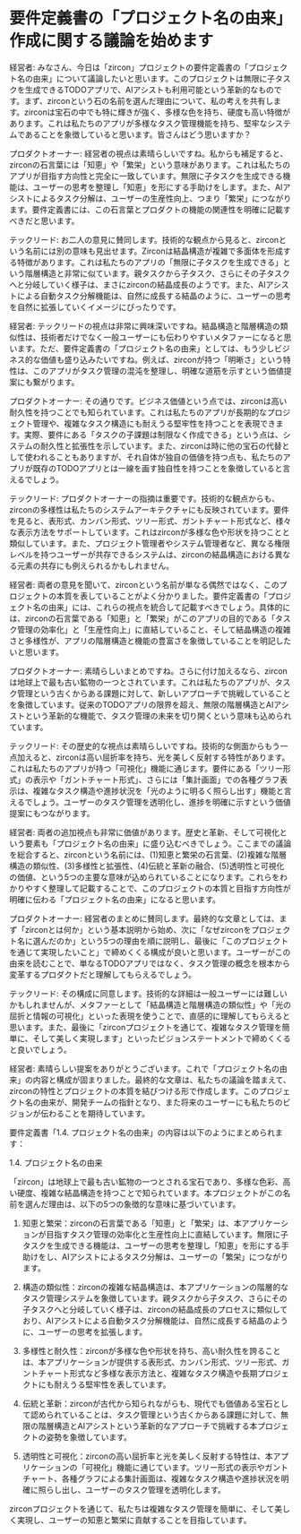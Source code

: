 # 要件定義書の「プロジェクト名の由来」作成に関する議論を始めます

<interaction>
経営者: みなさん、今日は「zircon」プロジェクトの要件定義書の「プロジェクト名の由来」について議論したいと思います。このプロジェクトは無限に子タスクを生成できるTODOアプリで、AIアシストも利用可能という革新的なものです。まず、zirconという石の名前を選んだ理由について、私の考えを共有します。zirconは宝石の中でも特に輝きが強く、多様な色を持ち、硬度も高い特徴があります。これは私たちのアプリが多様なタスク管理機能を持ち、堅牢なシステムであることを象徴していると思います。皆さんはどう思いますか？

プロダクトオーナー: 経営者の視点は素晴らしいですね。私からも補足すると、zirconの石言葉には「知恵」や「繁栄」という意味があります。これは私たちのアプリが目指す方向性と完全に一致しています。無限に子タスクを生成できる機能は、ユーザーの思考を整理し「知恵」を形にする手助けをします。また、AIアシストによるタスク分解は、ユーザーの生産性向上、つまり「繁栄」につながります。要件定義書には、この石言葉とプロダクトの機能の関連性を明確に記載すべきだと思います。

テックリード: お二人の意見に賛同します。技術的な観点から見ると、zirconという名前には別の意味も見出せます。Zirconは結晶構造が複雑で多面体を形成する特徴があります。これは私たちのアプリの「無限に子タスクを生成できる」という階層構造と非常に似ています。親タスクから子タスク、さらにその子タスクへと分岐していく様子は、まさにzirconの結晶成長のようです。また、AIアシストによる自動タスク分解機能は、自然に成長する結晶のように、ユーザーの思考を自然に拡張していくイメージにぴったりです。

経営者: テックリードの視点は非常に興味深いですね。結晶構造と階層構造の類似性は、技術者だけでなく一般ユーザーにも伝わりやすいメタファーになると思います。ただ、要件定義書の「プロジェクト名の由来」としては、もう少しビジネス的な価値も盛り込みたいですね。例えば、zirconが持つ「明晰さ」という特性は、このアプリがタスク管理の混沌を整理し、明確な道筋を示すという価値提案にも繋がります。

プロダクトオーナー: その通りです。ビジネス価値という点では、zirconは高い耐久性を持つことでも知られています。これは私たちのアプリが長期的なプロジェクト管理や、複雑なタスク構造にも耐えうる堅牢性を持つことを表現できます。実際、要件にある「タスクの子課題は制限なく作成できる」という点は、システムの耐久性と拡張性を示しています。また、zirconは時に他の宝石の代替として使われることもありますが、それ自体が独自の価値を持つ点も、私たちのアプリが既存のTODOアプリとは一線を画す独自性を持つことを象徴していると言えるでしょう。

テックリード: プロダクトオーナーの指摘は重要です。技術的な観点からも、zirconの多様性は私たちのシステムアーキテクチャにも反映されています。要件を見ると、表形式、カンバン形式、ツリー形式、ガントチャート形式など、様々な表示方法をサポートしています。これはzirconが多様な色や形状を持つことと類似しています。また、プロジェクト管理者やシステム管理者など、異なる権限レベルを持つユーザーが共存できるシステムは、zirconの結晶構造における異なる元素の共存にも例えられるかもしれません。

経営者: 両者の意見を聞いて、zirconという名前が単なる偶然ではなく、このプロジェクトの本質を表していることがよく分かりました。要件定義書の「プロジェクト名の由来」には、これらの視点を統合して記載すべきでしょう。具体的には、zirconの石言葉である「知恵」と「繁栄」がこのアプリの目的である「タスク管理の効率化」と「生産性向上」に直結していること、そして結晶構造の複雑さと多様性が、アプリの階層構造と機能の豊富さを象徴していることを明記したいと思います。

プロダクトオーナー: 素晴らしいまとめですね。さらに付け加えるなら、zirconは地球上で最も古い鉱物の一つとされています。これは私たちのアプリが、タスク管理という古くからある課題に対して、新しいアプローチで挑戦していることを象徴しています。従来のTODOアプリの限界を超え、無限の階層構造とAIアシストという革新的な機能で、タスク管理の未来を切り開くという意味も込められています。

テックリード: その歴史的な視点は素晴らしいですね。技術的な側面からもう一点加えると、zirconは高い屈折率を持ち、光を美しく反射する特性があります。これは私たちのアプリが持つ「可視化」機能に通じます。要件にある「ツリー形式」の表示や「ガントチャート形式」、さらには「集計画面」での各種グラフ表示は、複雑なタスク構造や進捗状況を「光のように明るく照らし出す」機能と言えるでしょう。ユーザーのタスク管理を透明化し、進捗を明確に示すという価値提案にもつながります。

経営者: 両者の追加視点も非常に価値があります。歴史と革新、そして可視化という要素も「プロジェクト名の由来」に盛り込むべきでしょう。ここまでの議論を総合すると、zirconという名前には、(1)知恵と繁栄の石言葉、(2)複雑な階層構造の類似性、(3)多様性と拡張性、(4)伝統と革新の融合、(5)透明性と可視化の価値、という5つの主要な意味が込められていることになります。これらをわかりやすく整理して記載することで、このプロジェクトの本質と目指す方向性が明確に伝わる「プロジェクト名の由来」になると思います。

プロダクトオーナー: 経営者のまとめに賛同します。最終的な文章としては、まず「zirconとは何か」という基本説明から始め、次に「なぜzirconをプロジェクト名に選んだのか」という5つの理由を順に説明し、最後に「このプロジェクトを通じて実現したいこと」で締めくくる構成が良いと思います。ユーザーがこの由来を読むことで、単なるTODOアプリではなく、タスク管理の概念を根本から変革するプロダクトだと理解してもらえるでしょう。

テックリード: その構成に同意します。技術的な詳細は一般ユーザーには難しいかもしれませんが、メタファーとして「結晶構造と階層構造の類似性」や「光の屈折と情報の可視化」といった表現を使うことで、直感的に理解してもらえると思います。また、最後に「zirconプロジェクトを通じて、複雑なタスク管理を簡単に、そして美しく実現します」といったビジョンステートメントで締めくくると良いでしょう。

経営者: 素晴らしい提案をありがとうございます。これで「プロジェクト名の由来」の内容と構成が固まりました。最終的な文章は、私たちの議論を踏まえて、zirconの特性とプロジェクトの本質を結びつける形で作成します。このプロジェクト名の由来が、開発チームの指針となり、また将来のユーザーにも私たちのビジョンが伝わることを期待しています。
</interaction>

<conclusion>
要件定義書「1.4. プロジェクト名の由来」の内容は以下のようにまとめられます：

1.4. プロジェクト名の由来

「zircon」は地球上で最も古い鉱物の一つとされる宝石であり、多様な色彩、高い硬度、複雑な結晶構造を持つことで知られています。本プロジェクトがこの名前を選んだ理由は、以下の5つの象徴的な意味に基づいています。

1. 知恵と繁栄：zirconの石言葉である「知恵」と「繁栄」は、本アプリケーションが目指すタスク管理の効率化と生産性向上に直結しています。無限に子タスクを生成できる機能は、ユーザーの思考を整理し「知恵」を形にする手助けをし、AIアシストによるタスク分解は、ユーザーの「繁栄」につながります。

2. 構造の類似性：zirconの複雑な結晶構造は、本アプリケーションの階層的なタスク管理システムを象徴しています。親タスクから子タスク、さらにその子タスクへと分岐していく様子は、zirconの結晶成長のプロセスに類似しており、AIアシストによる自動タスク分解機能は、自然に成長する結晶のように、ユーザーの思考を拡張します。

3. 多様性と耐久性：zirconが多様な色や形状を持ち、高い耐久性を誇ることは、本アプリケーションが提供する表形式、カンバン形式、ツリー形式、ガントチャート形式など多様な表示方法と、複雑なタスク構造や長期プロジェクトにも耐えうる堅牢性を表しています。

4. 伝統と革新：zirconが古代から知られながらも、現代でも価値ある宝石として認められていることは、タスク管理という古くからある課題に対して、無限の階層構造とAIアシストという革新的なアプローチで挑戦する本プロジェクトの姿勢を象徴しています。

5. 透明性と可視化：zirconの高い屈折率と光を美しく反射する特性は、本アプリケーションの「可視化」機能に通じています。ツリー形式の表示やガントチャート、各種グラフによる集計画面は、複雑なタスク構造や進捗状況を明確に照らし出し、ユーザーのタスク管理を透明化します。

zirconプロジェクトを通じて、私たちは複雑なタスク管理を簡単に、そして美しく実現し、ユーザーの知恵と繁栄に貢献することを目指しています。
</conclusion>

